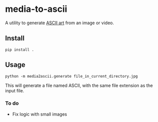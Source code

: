 # media-to-ascii
A utility to generate [ASCII art](https://en.wikipedia.org/wiki/ASCII_art) from an image or video.

## Install
```shell
pip install .
```

## Usage
```shell
python -m media2ascii.generate file_in_current_directory.jpg
```
This will generate a file named ASCII, with the same file extension as the input file.

### To do
* Fix logic with small images
